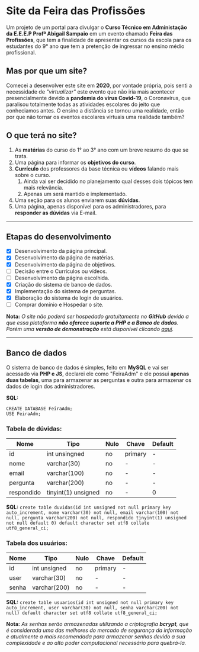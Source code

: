 # Site da Feira das Profissões
 Um projeto de um portal para divulgar o **Curso Técnico em Administação da E.E.E.P Profª Abigail Sampaio** em um evento chamado **Feira das Profissões**, que tem a finalidade de apresentar os cursos da escola para os estudantes do 9° ano que tem a pretenção de ingressar no ensino médio profissional.


## Mas por que um site?
 Comecei a desenvolver este site em **2020**, por vontade própria, pois senti a necessidade de *"virtualizar"* este evento que não iria mais acontecer presencialmente devido a **pandemia do vírus Covid-19**, o Coronavírus, que paralisou totalmente todas as atividades escolares do jeito que conheciamos antes. O ensino a distância se tornou uma realidade, então por que não tornar os eventos escolares virtuais uma realidade também?

## O que terá no site?
 1. As **matérias** do curso do 1° ao 3° ano com um breve resumo do que se trata.
 2. Uma página para informar os **objetivos do curso**.
 3. **Currículo** dos professores da base técnica ou **vídeos** falando mais sobre o curso.
    1. Ainda vai ser decidido no planejamento qual desses dois tópicos tem mais relevância.
    2. Apenas um será mantido e implementado.
 4. Uma seção para os alunos enviarem suas **dúvidas**.
 5. Uma página, apenas disponível para os administradores, para **responder as dúvidas** via E-mail.

---
## Etapas do desenvolvimento
 - [x] Desenvolvimento da página principal.
 - [x] Desenvolvimento da página de matérias.
 - [x] Desenvolvimento da página de objetivos.
 - [ ] Decisão entre o Currículos ou vídeos.
 - [ ] Desenvolvimento da página escolhida.
 - [x] Criação do sistema de banco de dados.
 - [x] Implementação do sistema de perguntas.
 - [x] Elaboração do sistema de login de usuários.
 - [ ] Comprar domínio e Hospedar o site.

 __Nota:__ *O site não poderá ser hospedado gratuitamente no **GitHub** devido a que essa plataforma **não oferece suporte a PHP e a Banco de dados**. Porém uma **versão de demonstração** está disponível clicando [aqui](https://will-shizu.github.io/Feira-das-profissoes).*

---
## Banco de dados
 O sistema de banco de dados é simples, feito em **MySQL** e vai ser acessado via **PHP e JS**, declarei ele como "FeiraAdm" e ele possui **apenas duas tabelas**, uma para armazenar as perguntas e outra para armazenar os dados de login dos administradores.

 **SQL:**
 ```
 CREATE DATABASE FeiraAdm;
 USE FeiraAdm;
 ```


 ### Tabela de dúvidas:

 **Nome** | **Tipo** | **Nulo** | **Chave** | **Default** 
 --- | --- | --- | --- | ---
 id | int unsingned | no | primary | -
 nome | varchar(30) | no | - | -
 email | varchar(100) | no | - | -
 pergunta | varchar(200) | no | - | -
 respondido | tinyint(1) unsigned | no | - | 0
 
 **SQL:**
 `create table duvidas(id int unsigned not null primary key auto_increment, nome varchar(30) not null, email varchar(100) not null, pergunta varchar(200) not null, respondido tinyint(1) unsigned not null default 0) default character set utf8 collate utf8_general_ci;`


 ### Tabela dos usuários:

  **Nome** | **Tipo** | **Nulo** | **Chave** | **Default** 
 --- | --- | --- | --- | ---
 id | int unsigned | no | primary | -
 user | varchar(30) | no | - | -
 senha | varchar(200) | no | - | -

 **SQL:**
 `create table usuarios(id int unsigned not null primary key auto_increment, user varchar(30) not null, senha varchar(200) not null) default character set utf8 collate utf8_general_ci;`

 __Nota:__ *As senhas serão armazenadas utilizando a criptografia **bcrypt**, que é considerada uma das melhores do mercado de segurança da informação e atualmente a mais recomendada para armazenar senhas devido a sua complexidade e ao alto poder computacional necessário para quebrá-la.*
